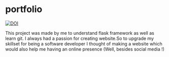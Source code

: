 # portfolio

[![DOI](https://zenodo.org/badge/276426758.svg)](https://zenodo.org/badge/latestdoi/276426758)

This project was made by me to understand flask framework as well as learn git.
I always had a passion for creating website.So to upgrade my skillset for being a software developer I thought of making a website which would also help me having an online presence (Well, besides social media !) 

